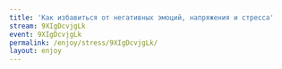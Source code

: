 ```yaml
---
title: 'Как избавиться от негативных эмоций, напряжения и стресса'
stream: 9XIgDcvjgLk
event: 9XIgDcvjgLk
permalink: /enjoy/stress/9XIgDcvjgLk/
layout: enjoy
---
```

